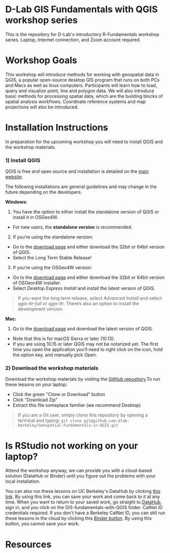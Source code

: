 # D-Lab GIS Fundamentals with QGIS workshop series 

This is the repository for D-Lab's introductory R-Fundamentals workshop series. Laptop, Internet connection, and Zoom account required.

# Workshop Goals

This workshop will introduce methods for working with geospatial data in QGIS, a popular open-source desktop GIS program that runs on both PCs and Macs as well as linux computers. Participants will learn how to load, query and visualize point, line and polygon data. We will also introduce basic methods for processing spatial data, which are the building blocks of spatial analysis workflows. Coordinate reference systems and map projections will also be introduced.

# Installation Instructions

In preparation for the upcoming workshop you will need to install QGIS and the workshop materials.

### 1) Install QGIS
QGIS is free and open source and installation is detailed on the [main website](https://qgis.org/en/site/forusers/download.html).

The following installations are general guidelines and may change in the future depending on the developers.

**Windows:**

1. You have the option to either install the standalone version of QGIS or install it in OSGeo4W.
* For new users, the **standalone version** is recommended.

2. If you’re using the standalone version:
* Go to the [download page](https://qgis.org/en/site/forusers/download.html) and either download the 32bit or 64bit version of QGIS.
* Select the Long Term Stable Release!

3. If you’re using the OSGeo4W version:
* Go to the [download page](https://qgis.org/en/site/forusers/download.html) and either download the 32bit or 64bit version of OSGeor4W installer.
* Select *Desktop Express Install* and install the latest version of QGIS.
> If you want the long term release, select *Advanced Install* and select *qgis-ltr-full* or *qgis-ltr*. 
> There’s also an option to install the development version.

**Mac:**

1. Go to the [download page](https://qgis.org/en/site/forusers/download.html) and download the latest version of QGIS.
* Note that this is for macOS Sierra or later (10.13).
* If you are using 10.15 or later QGIS may not be notarized yet. The first time you open the application you’ll need to right click on the icon, hold the option key, and manually pick *Open*.

### 2) Download the workshop materials
Download the workshop materials by visiting the [GitHub repository](https://github.com/dlab-berkeley/Geospatial-Fundamentals-in-QGIS).To run these lessons on your laptop: 

* Click the green "Clone or Download" button
* Click "Download Zip"
* Extract this file someplace familiar (we recommend Desktop) 

> If you are a Git user, simply clone this repository by opening a terminal and typing: `git clone git@github.com:dlab-berkeley/Geospatial-Fundamentals-in-QGIS.git`

# Is RStudio not working on your laptop? 

Attend the workshop anyway, we can provide you with a cloud-based solution (DataHub or Binder) until you figure out the problems with your local installation. 

You can also run these lessons on UC Berkeley's DataHub by clicking [this link](https://datahub.berkeley.edu/hub/user-redirect/git-pull?repo=https%3A%2F%2Fgithub.com%2Fdlab-berkeley%2Fpython-fundamentals&urlpath=tree%2Fpython-fundamentals%2F). By using this link, you can save your work and come back to it at any time. When you want to return to your saved work, go straight to [DataHub](https://datahub.berkeley.edu), sign in, and you click on the GIS-fundamentals-with-QGIS folder. CalNet ID credentials required.
If you don't have a Berkeley CalNet ID, you can still run these lessons in the cloud by clicking this [Binder button](https://mybinder.org/v2/gh/dlab-berkeley/python-fundamentals/master). By using this button, you cannot save your work. 

# Resources





